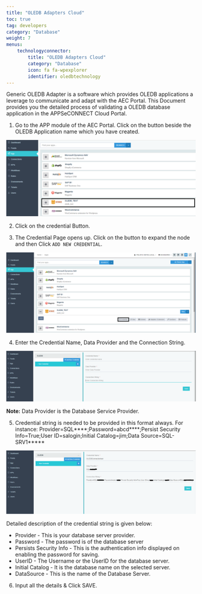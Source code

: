 ```yaml
---
title: "OLEDB Adapters Cloud"
toc: true
tag: developers
category: "Database"
weight: 7
menus: 
    technologyconnector:
        title: "OLEDB Adapters Cloud"
        category: "Database"
        icon: fa fa-wpexplorer
        identifier: oledbtechnology
---
```

Generic OLEDB Adapter is a software which provides OLEDB applications a leverage to communicate 
and adapt with the AEC Portal. This Document provides you the detailed process of validating a 
OLEDB database application in the APPSeCONNECT Cloud Portal.

1. Go to the APP module of the AEC Portal. Click on the button beside the OLEDB Application name
 which you have created.


![Oledb-Cloud](/staticfiles/connectors/media/technology-connector/Oledb-Cloud.png)

2. Click on the credential Button.

3. The Credential Page opens up. Click on the button to expand the node and then Click `ADD NEW CREDENTIAL`.

![Oledb-Cloud-Credential](/staticfiles/connectors/media/technology-connector/Oledb-Cloud-Credential.png)

4.	Enter the Credential Name, Data Provider and the Connection String. 

![Oledb-Cloud-Credential-Input](/staticfiles/connectors/media/technology-connector/Oledb-Cloud-Credential-Input.png)

**Note:** Data Provider is the Database Service Provider.

5. Credential string is needed to be provided in this format always. 
For instance: Provider=SQL****;Password=abcd****;Persist Security Info=True;User ID=salogin;Initial Catalog=jim;Data Source=SQL-SRV1*****

![Oledb-Cloud-Credential-Input2](/staticfiles/connectors/media/technology-connector/Oledb-Cloud-Credential-Input2.png)

Detailed description of the credential string is given below:

-	Provider - This is your database server provider.
-	Password - The password is of the database server
-	Persists Security Info - This is the authentication info displayed on enabling the password for saving.
-	UserID - The Username or the UserID for the database server.
-	Initial Catalog - It is the database name on the selected server.	
-	DataSource - This is the name of the Database Server.


6. Input all the details & Click SAVE.